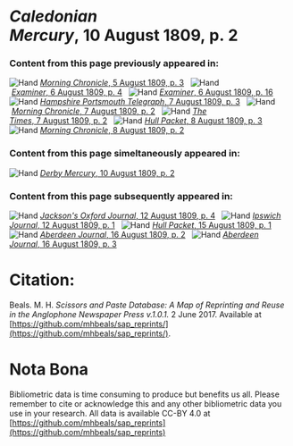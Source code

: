 # *Caledonian Mercury*, 10 August 1809, p. 2  
  
### Content from this page previously appeared in:  
![Hand](http://scissorsandpaste.net/wp-content/uploads/2017/06/smallhandpointer.png) [*Morning Chronicle*, 5 August 1809, p. 3](https://mhbeals.github.io/sap_html/Morning-Chronicle/Morning-Chronicle-5-August-1809-p-3)  
![Hand](http://scissorsandpaste.net/wp-content/uploads/2017/06/smallhandpointer.png) [*Examiner*, 6 August 1809, p. 4](https://mhbeals.github.io/sap_html/Examiner/Examiner-6-August-1809-p-4)  
![Hand](http://scissorsandpaste.net/wp-content/uploads/2017/06/smallhandpointer.png) [*Examiner*, 6 August 1809, p. 16](https://mhbeals.github.io/sap_html/Examiner/Examiner-6-August-1809-p-16)  
![Hand](http://scissorsandpaste.net/wp-content/uploads/2017/06/smallhandpointer.png) [*Hampshire Portsmouth Telegraph*, 7 August 1809, p. 3](https://mhbeals.github.io/sap_html/Hampshire-Portsmouth-Telegraph/Hampshire-Portsmouth-Telegraph-7-August-1809-p-3)  
![Hand](http://scissorsandpaste.net/wp-content/uploads/2017/06/smallhandpointer.png) [*Morning Chronicle*, 7 August 1809, p. 2](https://mhbeals.github.io/sap_html/Morning-Chronicle/Morning-Chronicle-7-August-1809-p-2)  
![Hand](http://scissorsandpaste.net/wp-content/uploads/2017/06/smallhandpointer.png) [*The Times*, 7 August 1809, p. 2](https://mhbeals.github.io/sap_html/The-Times/The-Times-7-August-1809-p-2)  
![Hand](http://scissorsandpaste.net/wp-content/uploads/2017/06/smallhandpointer.png) [*Hull Packet*, 8 August 1809, p. 3](https://mhbeals.github.io/sap_html/Hull-Packet/Hull-Packet-8-August-1809-p-3)  
![Hand](http://scissorsandpaste.net/wp-content/uploads/2017/06/smallhandpointer.png) [*Morning Chronicle*, 8 August 1809, p. 2](https://mhbeals.github.io/sap_html/Morning-Chronicle/Morning-Chronicle-8-August-1809-p-2)  
  
### Content from this page simeltaneously appeared in:  
![Hand](http://scissorsandpaste.net/wp-content/uploads/2017/06/smallhandpointer.png) [*Derby Mercury*, 10 August 1809, p. 2](https://mhbeals.github.io/sap_html/Derby-Mercury/Derby-Mercury-10-August-1809-p-2)  
  
### Content from this page subsequently appeared in:  
![Hand](http://scissorsandpaste.net/wp-content/uploads/2017/06/smallhandpointer.png) [*Jackson's Oxford Journal*, 12 August 1809, p. 4](https://mhbeals.github.io/sap_html/Jackson's-Oxford-Journal/Jackson's-Oxford-Journal-12-August-1809-p-4)  
![Hand](http://scissorsandpaste.net/wp-content/uploads/2017/06/smallhandpointer.png) [*Ipswich Journal*, 12 August 1809, p. 1](https://mhbeals.github.io/sap_html/Ipswich-Journal/Ipswich-Journal-12-August-1809-p-1)  
![Hand](http://scissorsandpaste.net/wp-content/uploads/2017/06/smallhandpointer.png) [*Hull Packet*, 15 August 1809, p. 1](https://mhbeals.github.io/sap_html/Hull-Packet/Hull-Packet-15-August-1809-p-1)  
![Hand](http://scissorsandpaste.net/wp-content/uploads/2017/06/smallhandpointer.png) [*Aberdeen Journal*, 16 August 1809, p. 2](https://mhbeals.github.io/sap_html/Aberdeen-Journal/Aberdeen-Journal-16-August-1809-p-2)  
![Hand](http://scissorsandpaste.net/wp-content/uploads/2017/06/smallhandpointer.png) [*Aberdeen Journal*, 16 August 1809, p. 3](https://mhbeals.github.io/sap_html/Aberdeen-Journal/Aberdeen-Journal-16-August-1809-p-3)  


# Citation: 

Beals. M. H. *Scissors and Paste Database: A Map of Reprinting and Reuse in the Anglophone Newspaper Press v.1.0.1.* 2 June 2017. Available at [https://github.com/mhbeals/sap_reprints/](https://github.com/mhbeals/sap_reprints/). 

# Nota Bona

Bibliometric data is time consuming to produce but benefits us all. Please remember to cite or acknowledge this and any other bibliometric data you use in your research. All data is available CC-BY 4.0 at [https://github.com/mhbeals/sap_reprints](https://github.com/mhbeals/sap_reprints)